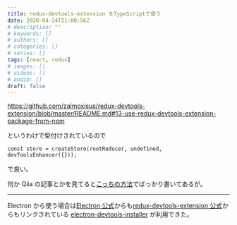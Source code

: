 ```yaml
---
title: redux-devtools-extension をTypeScriptで使う
date: 2020-04-24T21:00:56Z
# description: ""
# keywords: []
# authors: []
# categories: []
# series: []
tags: [react, redux]
# images: []
# videos: []
# audio: []
draft: false
---
```


https://github.com/zalmoxisus/redux-devtools-extension/blob/master/README.md#13-use-redux-devtools-extension-package-from-npm

というわけで型付けされているので

    const store = createStore(rootReducer, undefined, devToolsEnhancer({}));

で良い。

何か Qiia の記事とかを見てると[こっちの方法](https://github.com/zalmoxisus/redux-devtools-extension/blob/master/docs/Recipes.md#using-in-a-typescript-project)でばっかり書いてあるが。

---

Electron から使う場合は[Electron 公式](https://www.electronjs.org/docs/tutorial/devtools-extension#how-to-load-a-devtools-extension)からも[redux-devtools-extension 公式](https://github.com/zalmoxisus/redux-devtools-extension#3-for-electron)からもリンクされている [electron-devtools-installer](https://github.com/MarshallOfSound/electron-devtools-installer) が利用できた。
